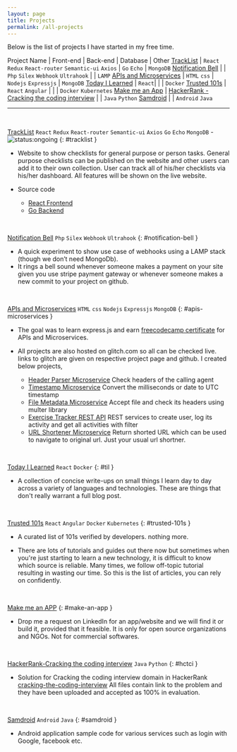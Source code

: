 ```yaml
---
layout: page
title: Projects
permalink: /all-projects
---
```


Below is the list of projects I have started in my free time.

Project Name | Front-end | Back-end | Database | Other
[TrackList](#tracklist) | `React` `Redux` `React-router` `Semantic-ui` `Axios` | `Go` `Echo` | `MongoDB`
[Notification Bell](#notification-bell) | | `Php` `Silex` `Webhook` `Ultrahook` | | `LAMP`
[APIs and Microservices](#apis-microservices) | `HTML` `css` | `Nodejs` `Expressjs` | `MongoDB`
[Today I Learned](#til) | `React`| | | `Docker`
[Trusted 101s](#trusted-101s) | `React` `Angular` | | | `Docker` `Kubernetes`
[Make me an App](#make-an-app) |
[HackerRank - Cracking the coding interview](#hctci) | | `Java` `Python`
[Samdroid](#samdroid) | | `Android` `Java`

---

<br />

<a href="https://tracklist-alpha.herokuapp.com" target="_new">TrackList</a> `React` `Redux` `React-router` `Semantic-ui` `Axios` `Go` `Echo` `MongoDB` - ![status:ongoing](https://img.shields.io/badge/status-ongoing-green.svg)
{: #tracklist }

- Website to show checklists for general purpose or person tasks. General purpose checklists can be published on the website and other users can add it to their own collection. User can track all of his/her checklists via his/her dashboard. All features will be shown on the live website.

- Source code

  - <a href="https://drex44.github.io/tracklist-react-frontend" target="_new">React Frontend</a>
  - <a href="https://drex44.github.io/tracklist-go-backend" target="_new">Go Backend</a>

<br />

<a href="https://drex44.github.io/Notification-Bell" target="_new">Notification Bell</a> `Php` `Silex` `Webhook` `Ultrahook`
{: #notification-bell }

- A quick experiment to show use case of webhooks using a LAMP stack (though we don’t need MongoDb).
- It rings a bell sound whenever someone makes a payment on your site given you use stripe payment gateway or whenever someone makes a new commit to your project on github.

<br />

<a href="https://www.freecodecamp.org/certification/drex44/apis-and-microservices" target="_new">APIs and Microservices</a> `HTML` `css` `Nodejs` `Expressjs` `MongoDB`
{: #apis-microservices }

- The goal was to learn express.js and earn <a href="https://www.freecodecamp.org/certification/drex44/apis-and-microservices" target="_new">freecodecamp certificate</a> for APIs and Microservices.

- All projects are also hosted on glitch.com so all can be checked live. links to glitch are given on respective project page and github. I created below projects,

  - <a href="https://github.com/drex44/Header-Parser-Microservice" target="_new">Header Parser Microservice</a> Check headers of the calling agent
  - <a href="https://drex44.github.io/Timestamp-Microservice" target="_new">Timestamp Microservice</a> Convert the milliseconds or date to UTC timestamp
  - <a href="https://drex44.github.io/File-Metadata-Microservice" target="_new">File Metadata Microservice</a> Accept file and check its headers using multer library
  - <a href="https://drex44.github.io/Exercise-Tracker-REST-API" target="_new">Exercise Tracker REST API</a> REST services to create user, log its activity and get all activities with filter
  - <a href="https://drex44.github.io/URL-Shortener-Microservice" target="_new">URL Shortener Microservice</a> Return shorted URL which can be used to navigate to original url. Just your usual url shortner.

<br />

<a href="https://drex44.github.io/til" target="_new">Today I Learned</a> `React` `Docker`
{: #til }

- A collection of concise write-ups on small things I learn day to day across a variety of languages and technologies. These are things that don't really warrant a full blog post.

<br />

<a href="https://drex44.github.io/Trusted-101s" target="_new">Trusted 101s</a> `React` `Angular` `Docker` `Kubernetes`
{: #trusted-101s }

- A curated list of 101s verified by developers. nothing more.

- There are lots of tutorials and guides out there now but sometimes when you're just starting to learn a new technology, it is difficult to know which source is reliable. Many times, we follow off-topic tutorial resulting in wasting our time. So this is the list of articles, you can rely on confidently.

<br />

<a href="https://www.linkedin.com/in/dhanraj-acharya" target="_new">Make me an APP</a>
{: #make-an-app }

- Drop me a request on LinkedIn for an app/website and we will find it or build it, provided that it feasible. It is only for open source organizations and NGOs. Not for commercial softwares.

<br />

<a href="https://drex44.github.io/HackerRank-Cracking-The-Coding-Interview" target="_new">HackerRank-Cracking the coding interview</a> `Java` `Python`
{: #hctci }

- Solution for Cracking the coding interview domain in HackerRank
  <a href="https://www.hackerrank.com/domains/tutorials/cracking-the-coding-interview" target="_new">cracking-the-coding-interview</a>
  All files contain link to the problem and they have been uploaded and accepted as 100% in evaluation.

<br />

<a href="https://drex44.github.io/samdroid" target="_new">Samdroid</a> `Android` `Java`
{: #samdroid }

- Android application sample code for various services such as login with Google, facebook etc.
